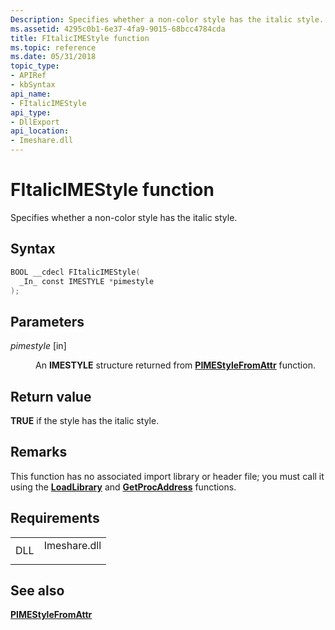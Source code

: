 ```yaml
---
Description: Specifies whether a non-color style has the italic style.
ms.assetid: 4295c0b1-6e37-4fa9-9015-68bcc4784cda
title: FItalicIMEStyle function
ms.topic: reference
ms.date: 05/31/2018
topic_type: 
- APIRef
- kbSyntax
api_name: 
- FItalicIMEStyle
api_type: 
- DllExport
api_location: 
- Imeshare.dll
---
```


# FItalicIMEStyle function

Specifies whether a non-color style has the italic style.

## Syntax


```C++
BOOL __cdecl FItalicIMEStyle(
  _In_ const IMESTYLE *pimestyle
);
```



## Parameters

<dl> <dt>

*pimestyle* \[in\]
</dt> <dd>

An **IMESTYLE** structure returned from [**PIMEStyleFromAttr**](pimestylefromattr.md) function.

</dd> </dl>

## Return value

**TRUE** if the style has the italic style.

## Remarks

This function has no associated import library or header file; you must call it using the [**LoadLibrary**](https://msdn.microsoft.com/library/ms684175(v=VS.85).aspx) and [**GetProcAddress**](https://msdn.microsoft.com/library/ms683212(v=VS.85).aspx) functions.

## Requirements



|                |                                                                                         |
|----------------|-----------------------------------------------------------------------------------------|
| DLL<br/> | <dl> <dt>Imeshare.dll</dt> </dl> |



## See also

<dl> <dt>

[**PIMEStyleFromAttr**](pimestylefromattr.md)
</dt> </dl>

 

 




